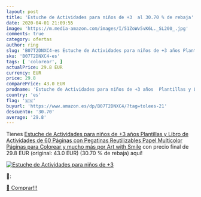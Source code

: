 ```yaml
---
layout: post
title: 'Estuche de Actividades para niños de +3  al 30.70 % de rebaja'
date: 2020-04-01 21:09:55
image: 'https://m.media-amazon.com/images/I/51ZoWv5vK6L._SL200_.jpg'
comments: true
category: ofertas
author: ring
slug: 'B07T2DNXC4-es Estuche de Actividades para niños de +3 años Plantillas y...'
sku: 'B07T2DNXC4-es'
tags: [ 'colorear', ]
actualPrice: 29.8 EUR
currency: EUR
price: 29.8
comparePrice: 43.0 EUR
prodname: 'Estuche de Actividades para niños de +3 años  Plantillas y Libro de Actividades de 60 Páginas con Pegatinas Reutilizables  Papel Multicolor  Páginas para Colorear y mucho más por Art with Smile'
country: 'es'
flag: '🇪🇸'
buyurl: 'https://www.amazon.es/dp/B07T2DNXC4/?tag=tolees-21'
descuento: '30.70'
average: '29.8'
---
```


Tienes [Estuche de Actividades para niños de +3 años  Plantillas y Libro de Actividades de 60 Páginas con Pegatinas Reutilizables  Papel Multicolor  Páginas para Colorear y mucho más por Art with Smile](https://www.amazon.es/dp/B07T2DNXC4/?tag=tolees-21) con precio final de  29.8 EUR (original: 43.0 EUR) (30.70 %  de rebaja) aqui!

[![Estuche de Actividades para niños de +3 ](https://m.media-amazon.com/images/I/51ZoWv5vK6L._SL200_.jpg)](https://www.amazon.es/dp/B07T2DNXC4/?tag=tolees-21)

🔎:


[🛒 Comprar!!!](https://www.amazon.es/dp/B07T2DNXC4/?tag=tolees-21)
